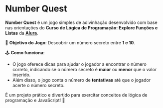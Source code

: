 # Number Quest 

**Number Quest** é um jogo simples de adivinhação desenvolvido com base nas orientações do **Curso de Lógica de Programação: Explore Funções e Listas** da **[Alura](https://www.alura.com.br)**. 

🎯 **Objetivo do Jogo**: Descobrir um número secreto entre **1 e 10**.  

🕹️ **Como funciona**:  
- O jogo oferece dicas para ajudar o jogador a encontrar o número correto, indicando se o número secreto é **maior** ou **menor** que o valor inserido.  
- Além disso, o jogo conta o número de **tentativas** até que o jogador acerte o número secreto.  

É um projeto prático e divertido para exercitar conceitos de lógica de programação e JavaScript! 🚀
